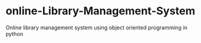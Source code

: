 # online-Library-Management-System
Online library management system using  object oriented programming in python
